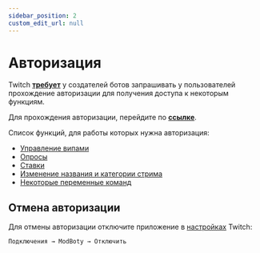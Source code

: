 ```yaml
---
sidebar_position: 2
custom_edit_url: null
---
```


# Авторизация


Twitch **[требует](https://dev.twitch.tv/docs/authentication#user-access-tokens)** у создателей ботов запрашивать у пользователей прохождение авторизации для получения доступа к некоторым функциям.

Для прохождения авторизации, перейдите по **[ссылке](https://modboty.com/auth)**.

Список функций, для работы которых нужна авторизация:
- [Управление випами](./vips.md)
- [Опросы](./polls.md)
- [Ставки](./predictions.md)
- [Изменение названия и категории стрима](./stream-info.md)
- [Некоторые переменные команд](./commands/variables.md)

## Отмена авторизации

Для отмены авторизации отключите приложение в [настройках](https://www.twitch.tv/settings/connections) Twitch:

`Подключения → ModBoty → Отключить`